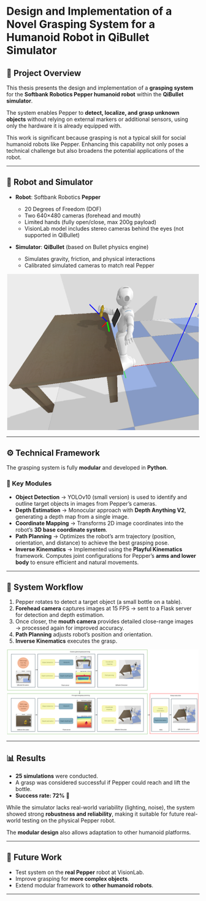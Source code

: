 # Design and Implementation of a Novel Grasping System for a Humanoid Robot in QiBullet Simulator


## 📖 Project Overview
This thesis presents the design and implementation of a **grasping system** for the **Softbank Robotics Pepper humanoid robot** within the **QiBullet simulator**.  

The system enables Pepper to **detect, localize, and grasp unknown objects** without relying on external markers or additional sensors, using only the hardware it is already equipped with.  

This work is significant because grasping is not a typical skill for social humanoid robots like Pepper. Enhancing this capability not only poses a technical challenge but also broadens the potential applications of the robot.

---

## 🤖 Robot and Simulator
- **Robot**: Softbank Robotics **Pepper**  
  - 20 Degrees of Freedom (DOF)  
  - Two 640×480 cameras (forehead and mouth)  
  - Limited hands (fully open/close, max 200g payload)  
  - VisionLab model includes stereo cameras behind the eyes (not supported in QiBullet)  

- **Simulator**: **QiBullet** (based on Bullet physics engine)  
  - Simulates gravity, friction, and physical interactions  
  - Calibrated simulated cameras to match real Pepper
 
<div align="center">
  <img src="grasp.png" width="500"/>
</div>

---

## ⚙️ Technical Framework
The grasping system is fully **modular** and developed in **Python**.  

### 🔑 Key Modules
- **Object Detection** → YOLOv10 (small version) is used to identify and outline target objects in images from Pepper’s cameras.  
- **Depth Estimation** → Monocular approach with **Depth Anything V2**, generating a depth map from a single image.  
- **Coordinate Mapping** → Transforms 2D image coordinates into the robot’s **3D base coordinate system**.  
- **Path Planning** → Optimizes the robot’s arm trajectory (position, orientation, and distance) to achieve the best grasping pose.  
- **Inverse Kinematics** → Implemented using the **Playful Kinematics** framework. Computes joint configurations for Pepper’s **arms and lower body** to ensure efficient and natural movements.

---

## 🔄 System Workflow
1. Pepper rotates to detect a target object (a small bottle on a table).  
2. **Forehead camera** captures images at 15 FPS → sent to a Flask server for detection and depth estimation.  
3. Once closer, the **mouth camera** provides detailed close-range images → processed again for improved accuracy.  
4. **Path Planning** adjusts robot’s position and orientation.  
5. **Inverse Kinematics** executes the grasp.

<div align="center">
  <img src="architecture.png" width="500"/>
</div>

---

## 📊 Results
- **25 simulations** were conducted.  
- A grasp was considered successful if Pepper could reach and lift the bottle.  
- **Success rate: 72%** 🎉  

While the simulator lacks real-world variability (lighting, noise), the system showed strong **robustness and reliability**, making it suitable for future real-world testing on the physical Pepper robot.  

The **modular design** also allows adaptation to other humanoid platforms.

---

## 🚀 Future Work
- Test system on the **real Pepper** robot at VisionLab.  
- Improve grasping for **more complex objects**.  
- Extend modular framework to **other humanoid robots**.  

---
